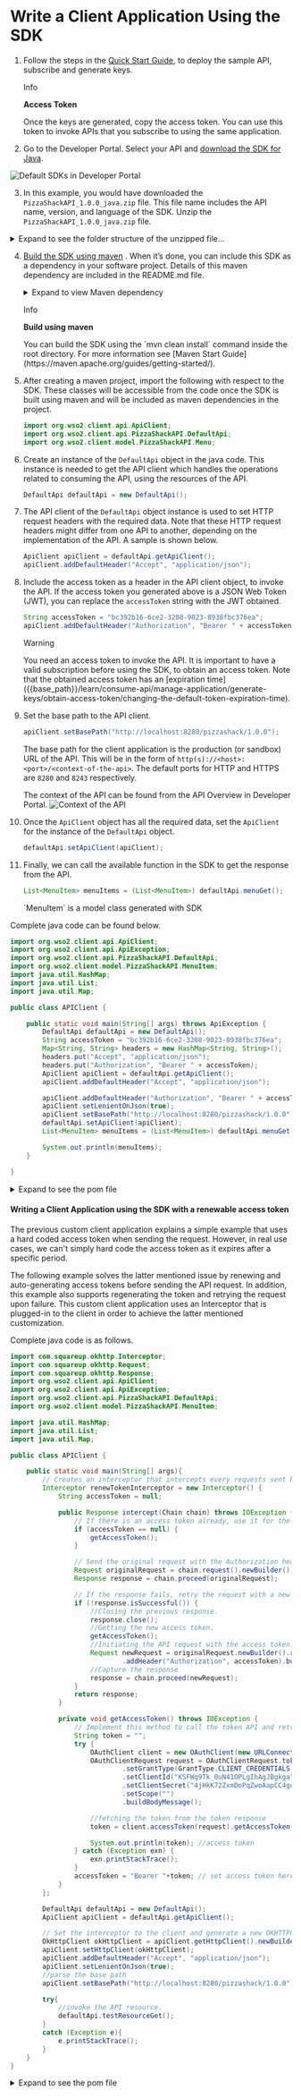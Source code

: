 # Write a Client Application Using the SDK

1.  Follow the steps in the [Quick Start Guide]({{base_path}}/GettingStarted/quick-start-guide), to deploy the sample API, subscribe and generate keys.

    <div class="admonition info">
        <p class="admonition-title">Info</p>
        <p><b>Access Token</b></p>
        <p>Once the keys are generated, copy the access token. You can use this token to invoke APIs that you subscribe to using the same application.</p>
    </div>

2.  Go to the Developer Portal. Select your API and [download the SDK for Java]({{base_path}}/learn/consume-api/generating-sdks/generate-sdks-in-dev-portal/). 

![Default SDKs in Developer Portal]({{base_path}}/assets/img/learn/default-sdks.png)

3.  In this example, you would have downloaded the `PizzaShackAPI_1.0.0_java.zip` file. This file name includes the API name, version, and language of the SDK. Unzip the `PizzaShackAPI_1.0.0_java.zip` file.
<details class="admonition info">
    <summary>Expand to see the folder structure of the unzipped file...</summary>
    ``` java
    PizzaShackAPI_1.0.0_java
    ├── build.gradle
    ├── build.sbt
    ├── docs
    │   ├── DefaultApi.md
    │   ├── ErrorListItem.md
    │   ├── Error.md
    │   ├── MenuItem.md
    │   └── Order.md
    ├── git_push.sh
    ├── gradle
    │   └── wrapper
    │       ├── gradle-wrapper.jar
    │       └── gradle-wrapper.properties
    ├── gradle.properties
    ├── gradlew
    ├── gradlew.bat
    ├── pom.xml
    ├── README.md
    ├── settings.gradle
    └── src
        ├── main
        │   ├── AndroidManifest.xml
        │   └── java
        │       └── org
        │           └── wso2
        │               └── client
        │                   ├── api
        │                   │   ├── ApiCallback.java
        │                   │   ├── ApiClient.java
        │                   │   ├── ApiException.java
        │                   │   ├── ApiResponse.java
        │                   │   ├── auth
        │                   │   │   ├── ApiKeyAuth.java
        │                   │   │   ├── Authentication.java
        │                   │   │   ├── HttpBasicAuth.java
        │                   │   │   ├── HttpBearerAuth.java
        │                   │   │   ├── OAuthFlow.java
        │                   │   │   ├── OAuth.java
        │                   │   │   ├── OAuthOkHttpClient.java
        │                   │   │   └── RetryingOAuth.java
        │                   │   ├── Configuration.java
        │                   │   ├── GzipRequestInterceptor.java
        │                   │   ├── JSON.java
        │                   │   ├── Pair.java
        │                   │   ├── PizzaShackAPI
        │                   │   │   └── DefaultApi.java
        │                   │   ├── ProgressRequestBody.java
        │                   │   ├── ProgressResponseBody.java
        │                   │   └── StringUtil.java
        │                   └── model
        │                       └── PizzaShackAPI
        │                           ├── Error.java
        │                           ├── ErrorListItem.java
        │                           ├── MenuItem.java
        │                           └── Order.java
        └── test
            └── java
                └── org
                    └── wso2
                        └── client
                            ├── api
                            │   └── PizzaShackAPI
                            │       └── DefaultApiTest.java
                            └── model
                                └── PizzaShackAPI
                                    ├── ErrorListItemTest.java
                                    ├── ErrorTest.java
                                    ├── MenuItemTest.java
                                    └── OrderTest.java
    ```
    </details>

4.  [Build the SDK using maven](https://maven.apache.org/run-maven/) .
    When it’s done, you can include this SDK as a dependency in your software project. Details of this maven dependency are included in the README.md file.
    <details class="admonition info">
        <summary>Expand to view Maven dependency</summary>
        ``` xml
        <dependency>
            <groupId>org.wso2</groupId>
            <artifactId>org.wso2.client.PizzaShackAPI</artifactId>
            <version>1.0.0</version>
            <scope>compile</scope>
        </dependency>
        ```
    </details>

    <div class="admonition info">
        <p class="admonition-title">Info</p>
        <p><b>Build using maven</b></p>
        <p>You can build the SDK using the `mvn clean install` command inside the root directory. For more information see [Maven Start Guide](https://maven.apache.org/guides/getting-started/).</p>
    </div>

5.  After creating a maven project, import the following with respect to the SDK. These classes will be accessible from the code once the SDK is built using maven and will be included as maven dependencies in the project.

    ``` java
    import org.wso2.client.api.ApiClient;
    import org.wso2.client.api.PizzaShackAPI.DefaultApi;
    import org.wso2.client.model.PizzaShackAPI.Menu;
    ```

6.  Create an instance of the `DefaultApi` object in the java code. This instance is needed to get the API client which handles the operations related to consuming the API, using the resources of the API.

    ``` java
    DefaultApi defaultApi = new DefaultApi();
    ```

7.  The API client of the `DefaultApi` object instance is used to set HTTP request headers with the required data. Note that these HTTP request headers might differ from one API to another, depending on the implementation of the API. A sample is shown below.

    ``` java
    ApiClient apiClient = defaultApi.getApiClient();
    apiClient.addDefaultHeader("Accept", "application/json");
    ```

8.  Include the access token as a header in the API client object, to invoke the API. If the access token you generated above is a JSON Web Token (JWT), you can replace the ```accessToken``` string with the JWT obtained.

    ``` java
    String accessToken = "bc392b16-6ce2-3208-9023-8938fbc376ea";
    apiClient.addDefaultHeader("Authorization", "Bearer " + accessToken);
    ```

    <div class="admonition warning">
        <p class="admonition-title">Warning</p>
        <p>You need an access token to invoke the API. It is important to have a valid subscription before using the SDK, to obtain an access token. Note that the obtained access token has an [expiration time]({{base_path}}/learn/consume-api/manage-application/generate-keys/obtain-access-token/changing-the-default-token-expiration-time).</p>
    </div>
    
9.  Set the base path to the API client.

    ``` java
    apiClient.setBasePath("http://localhost:8280/pizzashack/1.0.0");
    ```
    The base path for the client application is the production (or sandbox) URL of the API. This will be in the form of ```http(s)://<host>:<port>/<context-of-the-api>```. The default ports for HTTP and HTTPS are ```8280``` and ```8243``` respectively.
    
    The context of the API can be found from the API Overview in Developer Portal.
    ![Context of the API]({{base_path}}/assets/img/learn/context-of-api.png)

10. Once the `ApiClient` object has all the required data, set the `ApiClient` for the instance of the `DefaultApi` object.

    ``` java
    defaultApi.setApiClient(apiClient);
    ```

11. Finally, we can call the available function in the SDK to get the response from the API.

    ``` java
    List<MenuItem> menuItems = (List<MenuItem>) defaultApi.menuGet();
    ```

    <div class="admonition info">
        <p>`MenuItem` is a model class generated with SDK</p>
    </div>

    
Complete java code can be found below.

``` java
import org.wso2.client.api.ApiClient;
import org.wso2.client.api.ApiException;
import org.wso2.client.api.PizzaShackAPI.DefaultApi;
import org.wso2.client.model.PizzaShackAPI.MenuItem;
import java.util.HashMap;
import java.util.List;
import java.util.Map;

public class APIClient {

    public static void main(String[] args) throws ApiException {
        DefaultApi defaultApi = new DefaultApi();
        String accessToken = "bc392b16-6ce2-3208-9023-8938fbc376ea";
        Map<String, String> headers = new HashMap<String, String>();
        headers.put("Accept", "application/json");
        headers.put("Authorization", "Bearer " + accessToken);
        ApiClient apiClient = defaultApi.getApiClient();
        apiClient.addDefaultHeader("Accept", "application/json");

        apiClient.addDefaultHeader("Authorization", "Bearer " + accessToken);
        apiClient.setLenientOnJson(true);
        apiClient.setBasePath("http://localhost:8280/pizzashack/1.0.0");
        defaultApi.setApiClient(apiClient);
        List<MenuItem> menuItems = (List<MenuItem>) defaultApi.menuGet();

        System.out.println(menuItems);
    }

}
```
<details class="admonition info">
    <summary>Expand to see the pom file</summary>
    ``` xml
    <?xml version="1.0" encoding="UTF-8"?>
    <project xmlns="http://maven.apache.org/POM/4.0.0"
        xmlns:xsi="http://www.w3.org/2001/XMLSchema-instance"
        xsi:schemaLocation="http://maven.apache.org/POM/4.0.0 http://maven.apache.org/xsd/maven-4.0.0.xsd">
        <modelVersion>4.0.0</modelVersion>
        <groupId>org.pizzashack.client</groupId>
        <artifactId>pizzashack-api</artifactId>
        <version>1.0-SNAPSHOT</version>

        <dependencies>
            <dependency>
                <groupId>org.wso2</groupId>
                <artifactId>org.wso2.client.PizzaShackAPI</artifactId>
                <version>1.0.0</version>
                <scope>compile</scope>
            </dependency>
        </dependencies>
    </project>
    ```
</details>

#### Writing a Client Application using the SDK with a renewable access token

The previous custom client application explains a simple example that uses a hard coded access token when sending the request. However, in real use cases, we can't simply hard code the access token as it expires after a specific period.

The following example solves the latter mentioned issue by renewing and auto-generating access tokens before sending the API request. In addition, this example also supports regenerating the token and retrying the request upon failure. This custom client application uses an Interceptor that is plugged-in to the client in order to achieve the latter mentioned customization.

Complete java code is as follows.

```java
import com.squareup.okhttp.Interceptor;
import com.squareup.okhttp.Request;
import com.squareup.okhttp.Response;
import org.wso2.client.api.ApiClient;
import org.wso2.client.api.ApiException;
import org.wso2.client.api.PizzaShackAPI.DefaultApi;
import org.wso2.client.model.PizzaShackAPI.MenuItem;

import java.util.HashMap;
import java.util.List;
import java.util.Map;

public class APIClient {

    public static void main(String[] args){
        // Creates an interceptor that intercepts every requests sent by the client to include the Authorization header
        Interceptor renewTokenInterceptor = new Interceptor() {
            String accessToken = null;

            public Response intercept(Chain chain) throws IOException {
                // If there is an access token already, use it for the next request, otherwise generate a token
                if (accessToken == null) {
                    getAccessToken();
                }

                // Send the original request with the Authorization header added and get the response
                Request originalRequest = chain.request().newBuilder().addHeader("Authorization", accessToken).build();
                Response response = chain.proceed(originalRequest);

                // If the response fails, retry the request with a new access token
                if (!response.isSuccessful()) {
                    //Closing the previous response.
                    response.close();
                    //Getting the new access token.
                    getAccessToken();
                    //Initiating the API request with the access token.
                    Request newRequest = originalRequest.newBuilder().removeHeader("Authorization")
                            .addHeader("Authorization", accessToken).build();
                    //Capture the response
                    response = chain.proceed(newRequest);
                }
                return response;
            }

            private void getAccessToken() throws IOException {
                // Implement this method to call the token API and retrieve the access token
                String token = "";
                try {
                    OAuthClient client = new OAuthClient(new URLConnectionClient());
                    OAuthClientRequest request = OAuthClientRequest.tokenLocation("http://localhost:8280/token")
                            .setGrantType(GrantType.CLIENT_CREDENTIALS)
                            .setClientId("KSFWq9Tk_0uN41OPLgIhAgJBgkga")
                            .setClientSecret("4jHkK72ZxmDoPqZwoAapCC4goPEa")
                            .setScope("")
                            .buildBodyMessage();

                    //fetching the token from the token response
                    token = client.accessToken(request).getAccessToken();

                    System.out.println(token); //access token
                } catch (Exception exn) {
                    exn.printStackTrace();
                }
                accessToken = "Bearer "+token; // set access token here with the Bearer keyword
            }
        };

        DefaultApi defaultApi = new DefaultApi();
        ApiClient apiClient = defaultApi.getApiClient();

        // Set the interceptor to the client and generate a new OKHTTPClient
        OkHttpClient okHttpClient = apiClient.getHttpClient().newBuilder().addInterceptor(renewTokenInterceptor).build();
        apiClient.setHttpClient(okHttpClient);
        apiClient.addDefaultHeader("Accept", "application/json");
        apiClient.setLenientOnJson(true);
        //parse the base path
        apiClient.setBasePath("http://localhost:8280/pizzashack/1.0.0");

        try{
            //invoke the API resource.
            defaultApi.testResourceGet();
        }
        catch (Exception e){
            e.printStackTrace();
        }
    }
}

```
<details class="admonition info">
    <summary>Expand to see the pom file</summary>
    ``` xml
    <?xml version="1.0" encoding="UTF-8"?>
    <project xmlns="http://maven.apache.org/POM/4.0.0"
    xmlns:xsi="http://www.w3.org/2001/XMLSchema-instance"
    xsi:schemaLocation="http://maven.apache.org/POM/4.0.0 http://maven.apache.org/xsd/maven-4.0.0.xsd">
        <modelVersion>4.0.0</modelVersion>
        <groupId>org.pizzashack.client</groupId>
        <artifactId>pizzashack-api</artifactId>
        <version>1.0-SNAPSHOT</version>
    
        <dependencies>
            <dependency>
                <groupId>org.wso2</groupId>
                <artifactId>org.wso2.client.PizzaShackAPI</artifactId>
                <version>1.0.0</version>
                <scope>compile</scope>
            </dependency>
            <dependency>
                <groupId>com.squareup.okhttp</groupId>
                <artifactId>okhttp</artifactId>
                <version>2.7.5</version>
                <scope>compile</scope>
            </dependency>
            <dependency>
                <groupId>com.squareup.okhttp</groupId>
                <artifactId>logging-interceptor</artifactId>
                <version>2.7.5</version>
                <scope>compile</scope>
            </dependency>
        </dependencies>
    
    </project>
    ```
</details>